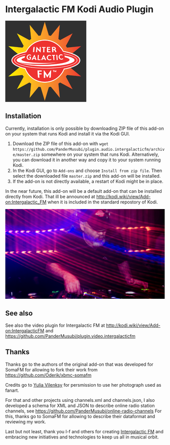 Intergalactic FM Kodi Audio Plugin
==================================


![Intergalactic FM icon](icon.png?raw=true)


Installation
------------

Currently, installation is only possible by downloading ZIP file of this add-on on your system that runs Kodi and install it via the Kodi GUI.

  1. Download the ZIP file of this add-on with `wget https://github.com/PanderMusubi/plugin.audio.intergalacticfm/archive/master.zip` somewhere on your system that runs Kodi. Alternatively, you can download it in another way and copy it to your system running Kodi.
  2. In the Kodi GUI, go to `Add-ons` and choose `Install from zip file`. Then select the downloaded file `master.zip` and this add-on will be installed.
  3. If the add-on is not directly available, a restart of Kodi might be in place.

In the near future, this add-on will be a default add-on that can be installed directly from Kodi. That ill be announced at http://kodi.wiki/view/Add-on:Intergalactic_FM when it is included in the standard repostory of Kodi.


![Intergalactic FM fanart](fanart.jpg?raw=true)


See also
--------

See also the video plugin for Intergalactic FM at http://kodi.wiki/view/Add-on:IntergalacticFM and https://github.com/PanderMusubi/plugin.video.intergalacticfm


Thanks
------

Thanks go to the authors of the original add-on that was developed for SomaFM for allowing to fork their work from https://github.com/Oderik/xbmc-somafm

Credits go to [Yulia Vilenksy](http://yuliavilensky.com) for persmission to use her photograph used as fanart.

For that and other projects using channels.xml and channels.json, I also developed a schema for XML and JSON to describe online radio station channels, see https://github.com/PanderMusubi/online-radio-channels For this, thanks go to SomaFM for allowing to describe their dataformat and reviewing my work.

Last but not least, thank you I-f and others for creating [Intergalactic FM](https://intergalacticfm.com) and embracing new initiatives and technologies to keep us all in musical orbit.
